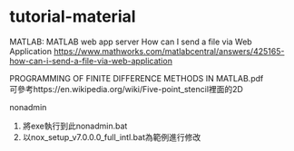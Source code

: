 # tutorial-material

MATLAB:
MATLAB web app server
How can I send a file via Web Application
https://www.mathworks.com/matlabcentral/answers/425165-how-can-i-send-a-file-via-web-application


PROGRAMMING OF FINITE DIFFERENCE METHODS IN MATLAB.pdf  
可參考https://en.wikipedia.org/wiki/Five-point_stencil裡面的2D

nonadmin
1. 將exe執行到此nonadmin.bat
2. 以nox_setup_v7.0.0.0_full_intl.bat為範例進行修改

